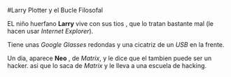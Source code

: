 
#Larry Plotter y el Bucle Filosofal

 EL niño huerfano **Larry** vive con sus tios , que lo tratan bastante mal (le hacen usar *Internet Explorer*).

Tiene unas *Google Glasses* redondas y una cicatriz de un *USB* en la frente. 

Un dia, aparece **Neo** , de *Matrix*, y le dice que el tambien puede ser un hacker.
asi que lo saca de *Matrix* y le lleva a una escuela de hacking. 
